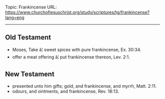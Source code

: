 Topic: Frankincense
URL: https://www.churchofjesuschrist.org/study/scriptures/tg/frankincense?lang=eng

---

## Old Testament

- Moses, Take â¦ sweet spices with pure frankincense, Ex. 30:34.
- offer a meat offering â¦ put frankincense thereon, Lev. 2:1.

## New Testament

- presented unto him gifts; gold, and frankincense, and myrrh, Matt. 2:11.
- odours, and ointments, and frankincense, Rev. 18:13.

